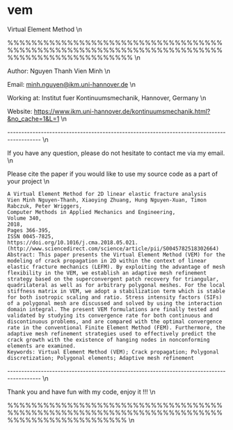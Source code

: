 # vem
Virtual Element Method \n

%%%%%%%%%%%%%%%%%%%%%%%%%%%%%%%%%%%%%%%%%%%%%%%%%%%%%%%%%%%%%%%%%%%%%%%%%%%%%%%%%%%%%%%%%%%%% \n

 Author: Nguyen Thanh Vien Minh \n

 Email: minh.nguyen@ikm.uni-hannover.de \n

 Working at: Institut fuer Kontinuumsmechanik, Hannover, Germany \n

 Website: https://www.ikm.uni-hannover.de/kontinuumsmechanik.html?&no_cache=1&L=1 \n

 ------------------------------------------------------------------------------------------ \n

 If you have any question, please do not hesitate to contact me via my email. \n

 Please cite the paper if you would like to use my source code as a part of your project \n


	A Virtual Element Method for 2D linear elastic fracture analysis
	Vien Minh Nguyen-Thanh, Xiaoying Zhuang, Hung Nguyen-Xuan, Timon Rabczuk, Peter Wriggers,
	Computer Methods in Applied Mechanics and Engineering,
	Volume 340,
	2018,
	Pages 366-395,
	ISSN 0045-7825,
	https://doi.org/10.1016/j.cma.2018.05.021.
	(http://www.sciencedirect.com/science/article/pii/S0045782518302664)
	Abstract: This paper presents the Virtual Element Method (VEM) for the modeling of crack propagation in 2D within the context of linear elastic fracture mechanics (LEFM). By exploiting the advantage of mesh flexibility in the VEM, we establish an adaptive mesh refinement strategy based on the superconvergent patch recovery for triangular, quadrilateral as well as for arbitrary polygonal meshes. For the local stiffness matrix in VEM, we adopt a stabilization term which is stable for both isotropic scaling and ratio. Stress intensity factors (SIFs) of a polygonal mesh are discussed and solved by using the interaction domain integral. The present VEM formulations are finally tested and validated by studying its convergence rate for both continuous and discontinuous problems, and are compared with the optimal convergence rate in the conventional Finite Element Method (FEM). Furthermore, the adaptive mesh refinement strategies used to effectively predict the crack growth with the existence of hanging nodes in nonconforming elements are examined.
	Keywords: Virtual Element Method (VEM); Crack propagation; Polygonal discretization; Polygonal elements; Adaptive mesh refinement
------------------------------------------------------------------------------------------ \n

Thank you and have fun with my code, enjoy it !!! \n

%%%%%%%%%%%%%%%%%%%%%%%%%%%%%%%%%%%%%%%%%%%%%%%%%%%%%%%%%%%%%%%%%%%%%%%%%%%%%%%%%%%%%%%%%%%% \n

